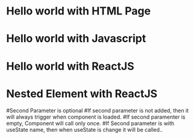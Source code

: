 # Hello world with  HTML Page
# Hello world with Javascript
# Hello world with ReactJS
# Nested Element with ReactJS



#Second Parameter is optional
#If second parameter is not added, then it will always trigger when component is loaded.
#If second paramenter is empty, Component will call only once.
#If Second parameter is with useState name, then when useState is change it will be called..


